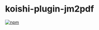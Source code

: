 # koishi-plugin-jm2pdf

[![npm](https://img.shields.io/npm/v/koishi-plugin-jm2pdf?style=flat-square)](https://www.npmjs.com/package/koishi-plugin-jm2pdf)


